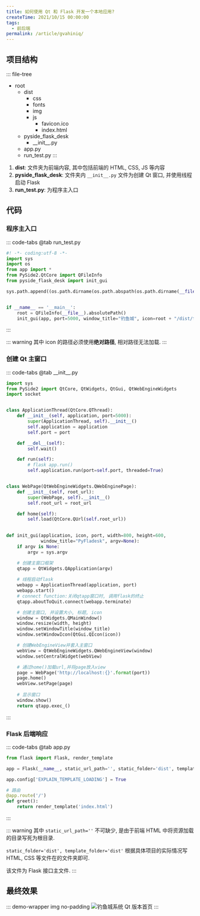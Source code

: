 ```yaml
---
title: 如何使用 Qt 和 Flask 开发一个本地应用?
createTime: 2021/10/15 00:00:00
tags:
  - 前后端
permalink: /article/gvahiniq/
---
```


## 项目结构

::: file-tree
- root
  - dist
    - css
    - fonts
    - img
    - js
      - favicon.ico
      - index.html
  - pyside_flask_desk
    - \_\_init\_\_.py
  - app.py
  - run_test.py
:::

1. **dist**: 文件夹为前端内容, 其中包括前端的 HTML, CSS, JS 等内容
2. **pyside_flask_desk**: 文件夹内 `__init__.py` 文件为创建 Qt 窗口, 并使用线程启动 Flask
3. **run_test.py**: 为程序主入口

## 代码
### 程序主入口
::: code-tabs
@tab run_test.py
```python
#! -*- coding:utf-8 -*-
import sys
import os
from app import *
from PySide2.QtCore import QFileInfo
from pyside_flask_desk import init_gui

sys.path.append((os.path.dirname(os.path.abspath(os.path.dirname(__file__)))).replace("\\", "/"))


if __name__ == '__main__':
    root = QFileInfo(__file__).absolutePath()
    init_gui(app, port=5000, window_title="钓鱼城", icon=root + "/dist/favicon.ico")

```
:::

::: warning 
其中 icon 的路径必须使用**绝对路径**, 相对路径无法加载.
:::


### 创建 Qt 主窗口
::: code-tabs
@tab \_\_init\_\_.py
```python
import sys
from PySide2 import QtCore, QtWidgets, QtGui, QtWebEngineWidgets
import socket


class ApplicationThread(QtCore.QThread):
    def __init__(self, application, port=5000):
        super(ApplicationThread, self).__init__()
        self.application = application
        self.port = port

    def __del__(self):
        self.wait()

    def run(self):
        # flask app.run()
        self.application.run(port=self.port, threaded=True)


class WebPage(QtWebEngineWidgets.QWebEnginePage):
    def __init__(self, root_url):
        super(WebPage, self).__init__()
        self.root_url = root_url

    def home(self):
        self.load(QtCore.QUrl(self.root_url))

        
def init_gui(application, icon, port, width=800, height=600,
             window_title="PyFladesk", argv=None):
    if argv is None:
        argv = sys.argv

    # 创建主窗口框架
    qtapp = QtWidgets.QApplication(argv)
    
    # 线程启动flask
    webapp = ApplicationThread(application, port)
    webapp.start()
    # connect function:关闭qtapp窗口时, 调用flask的终止
    qtapp.aboutToQuit.connect(webapp.terminate) 

    # 创建主窗口, 并设置大小, 标题, icon
    window = QtWidgets.QMainWindow()
    window.resize(width, height)
    window.setWindowTitle(window_title)
    window.setWindowIcon(QtGui.QIcon(icon))

    # 创建WebEngineView并套入主窗口
    webView = QtWebEngineWidgets.QWebEngineView(window)
    window.setCentralWidget(webView)

    # 通过home()加载url,并将page放入view
    page = WebPage('http://localhost:{}'.format(port))
    page.home()
    webView.setPage(page)
	
    # 显示窗口
    window.show()
    return qtapp.exec_()
```
:::

### Flask 后端响应
::: code-tabs
@tab app.py
```python
from flask import Flask, render_template

app = Flask(__name__, static_url_path='', static_folder='dist', template_folder='dist')

app.config['EXPLAIN_TEMPLATE_LOADING'] = True

# 路由
@app.route('/')
def greet():
    return render_template('index.html')
```
:::

::: warning
其中 `static_url_path=''` 不可缺少, 是由于前端 HTML 中将资源加载的目录写死为根目录. 

`static_folder='dist', template_folder='dist'` 根据具体项目的实际情况写 HTML, CSS 等文件在的文件夹即可. 

该文件为 Flask 接口主文件.
:::

## 最终效果
::: demo-wrapper img no-padding
![钓鱼城系统 Qt 版本首页](/illustration/fishing-castle-qt-homepage.png)
:::
